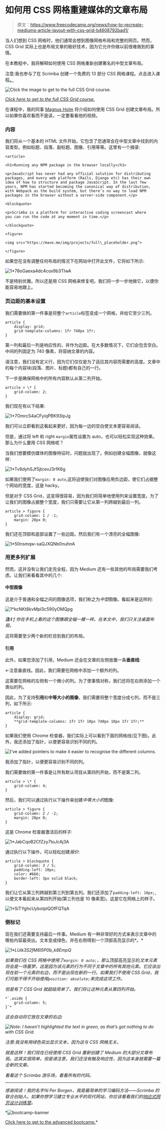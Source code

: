 # 如何用 CSS 网格重建媒体的文章布局

> 原文：<https://www.freecodecamp.org/news/how-to-recreate-mediums-article-layout-with-css-grid-b4608792bad1/>

当人们想到 CSS 网格时，他们通常会想到图像网格布局和完整的网页。然而，CSS Grid 实际上也是布局文章的极好技术，因为它允许你做以前很难做到的事情。

在本教程中，我将解释如何使用 CSS 网格重新创建著名的中型文章布局。

注意:我也参与了在 Scrimba 创建一个免费的 13 部分 CSS 网格课程。点击进入课程[。](https://scrimba.com/g/gR8PTE?utm_source=freecodecamp.org&utm_medium=referral&utm_campaign=gR8PTE_recreate_medium_layout_article)

![Click the image to get to the full CSS Grid course.](img/1431a8bccd0c755ba66f3c320f8eb79f.png)

*[*Click* here *to get to the full CSS Grid course.*](https://scrimba.com/g/gR8PTE?utm_source=freecodecamp.org&utm_medium=referral&utm_campaign=gR8PTE_recreate_medium_layout_article)*

在课程中，我的同事 [Magnus Holm](https://medium.com/u/1a7998d688dd) 将介绍如何使用 CSS Grid 创建文章布局。所以如果你喜欢看而不是读，一定要看看他的视频。

### 内容

我们将从一个基本的 HTML 文件开始，它包含了您通常会在中型文章中找到的内容类型。例如标题、段落、副标题、图像、引用等等。这里有一个摘录:

```
<article>

<h1>Running any NPM package in the browser locally</h1>

<p>JavaScript has never had any official solution for distributing packages, and every web platform (Rails, Django etc) has their own idea of how to structure and package JavaScript. In the last few years, NPM has started becoming the canonical way of distribution, with Webpack as the build system, but there’s no way to load NPM packages in the browser without a server-side component.</p>

<blockquote>

<p>Scrimba is a platform for interactive coding screencast where           
you can run the code at any moment in time.</p>

</blockquote>

<figure>

<img src="https://mave.me/img/projects/full\_placeholder.png">

</figure> 
```

如果您在没有调整任何布局的情况下在网站中打开此文件，它将如下所示:

![1*78oGaexa4dc4cox9b3TIwA](img/642f29d726f293c70827f6ed0cd21c9e.png)

不是特别优雅。所以还是用 CSS 网格来修复吧。我们将一步一步地做它，以便你能容易地跟上。

### 页边距的基本设置

我们需要做的第一件事是将整个`article`标签变成一个网格，并给它至少三列。

```
article {  
    display: grid;  
    grid-template-columns: 1fr 740px 1fr;  
} 
```

第一列和最后一列是响应性的，并作为边距。在大多数情况下，它们会包含空白。中间的列固定为 740 像素，将容纳文章的内容。

请注意，我们没有定义行，因为它们仅仅是为了适应其内容而需要的高度。文章中的每个内容块(段落、图片、标题)都有自己的一行。

下一步是确保网格中的所有内容默认从第二列开始。

```
article > \* {  
    grid-column: 2;  
} 
```

我们现在有以下结果:

![1*7OmrcS4aCFyiqPBK93IpJg](img/8eec24880853cf795291da9c8f3909f8.png)

我们可以立即看到这看起来更好，因为每一边的空白使文本更容易阅读。

但是，通过将 left 和 right `margin`属性设置为 auto，也可以轻松实现这种效果。那么为什么要用 CSS 网格呢？

当我们想要模仿媒体的图像特征时，问题就出现了。例如创建全幅图像，就像这样:

![1*Tv8dyhSJfSjtcevJ3rfK6g](img/1b1ba8c44a75f819ef758c96bcdb30fb.png)

如果我们使用了`margin: 0 auto`,这将迫使我们对图像应用负边距，使它们占据整个网站的宽度，这是 hacky。

但是对于 CSS Grid，这变得很容易，因为我们将简单地使用列来设置宽度。为了让我们的图像占据整个宽度，我们只需要让它从第一列跨越到最后一列。

```
article > figure {  
    grid-column: 1 / -1;  
    margin: 20px 0;  
} 
```

我们还在顶部和底部设置了一些边距。然后我们有一个漂亮的全幅图像:

![1*50nsmqw-saQJXQNb0nuhnA](img/b0b9410f0b23ab7abf0c6e74c2c9d340.png)

### 用更多列扩展

然而，这并没有让我们走完全程，因为 Medium 还有一些其他的布局需要我们考虑。让我们来看看其中的几个:

#### 中型图像

这是介于普通和全幅之间的图像选项，我们称之为*中型*图像。看起来是这样的:

![1*kcNKt8kvMpl3c590yOMQpg](img/6a51c421d950baa0dfd35f6dd5f89f25.png)

***注:I*** *f 你在手机上看的这个图像跟全幅一模一样。在本文中，我们只关注桌面布局。*

这将需要至少两个新的栏目到我们的布局。

#### 引用

此外，如果您添加了引用，Medium 还会在文章的左侧放置一条**垂直线**:

←注意垂直线。因此，我们需要在网格中添加一个额外的列。

这需要在网格的左侧有一个微小的列。为了使事情对称，我们还将在右侧添加一个类似的列。

因此，为了支持**引用**和**中等大小的图像**，我们需要将整个宽度分成七列，而不是三列，如下所示:

```
article {  
    display: grid;  
    **grid-template-columns: 1fr 1fr 10px 740px 10px 1fr 1fr;**  
} 
```

如果我们使用 Chrome 检查器，我们实际上可以看到下面的网格线(见下图)。此外，我还添加了指针，以便更容易识别不同的列。

![I’ve added pointers to make it easier to recognise the different columns.](img/33b63107276eb31843cf9f6d90901bc4.png)

我添加了指针，以便更容易识别不同的列。

我们需要做的第一件事是让所有默认项目从第四列开始，而不是第二列。

```
article > \* {  
    grid-column: 4;  
} 
```

然后，我们可以通过执行以下操作来创建*中等大小的*图像:

```
article > figure {  
    grid-column: 2 / -2;  
    margin: 20px 0;  
} 
```

这是 Chrome 检查器激活后的样子:

![1*JabCqoB2CfZzy7toJcAj3A](img/a7e30b2e9bfa9187669d3816dc111694.png)

通过执行以下操作，可以轻松创建*报价*:

```
article > blockquote {  
    grid-column: 3 / 5;  
    padding-left: 10px;  
    color: #666;  
    border-left: 3px solid black;  
} 
```

我们让它从第三列跨越到第三列到第五列。我们还添加了`padding-left: 10px;`,以便文本看起来从第四列开始(第三列也是 10 像素宽)。这是它在网格上的样子。

![1*SiTYghcUyboIplQOfFQTqA](img/902fa68e312175484dd70c228940aa14.png)

### **侧标记**

现在我们还需要支持最后一件事。Medium 有一种非常好的方式来表示文章中的哪些内容最突出。文本变成绿色，并在右侧得到一个顶部高亮显示的*。*

*![1*LUik3S2fM6I5P0b_k8EmpQ](img/aaccc06c02bb76c96790ae313ce8356d.png)*

*如果我们在 CSS 网格中使用了`margin: 0 auto;`，那么*顶部高亮显示的*文本元素将会是一场噩梦。这是因为该元素的行为不同于文章中的所有其他元素。它应该出现在前一个元素的右边，而不是出现在新的一行。如果我们不使用 CSS Grid，我们可能不得不开始使用`position: absolute;`来完成这项工作。*

*但是有了 CSS Grid 就超级简单了。我们将让这种元素从第四列开始。*

```
*`.aside {  
    grid-column: 5;  
}`* 
```

*这会自动将它放在文章的右边:*

*![Note: I haven’t highlighted the text in green, as that’s got nothing to do with CSS Grid.](img/cc3386de9e25d77b99d01ed44ccf9b78.png)*

*注意:我没有用绿色突出显示文本，因为这与 CSS 网格无关。*

*就是这样！我们现在已经使用 CSS Grid 重新创建了 Medium 的大部分文章布局。这其实很简单。但是请注意，我们还没有触及响应性，因为这本身就需要一篇全新的文章。*

*看看这个 Scrimba 游乐场，看看所有的代码。*

* * *

*感谢阅读！我的名字叫 Per Borgen，我是最简单的学习编码方法——Scrimba 的联合创始人。如果你想学习建立专业水平的现代网站，你应该看看我们的[响应式网页设计训练营](https://scrimba.com/g/gresponsive?utm_source=freecodecamp.org&utm_medium=referral&utm_campaign=gR8PTE_recreate_medium_layout_article)。*

*![bootcamp-banner](img/d73d65bd22f73ba9a8d9d2e0e8942cf3.png)

[Click here to get to the advanced bootcamp.](https://scrimba.com/g/gresponsive?utm_source=freecodecamp.org&utm_medium=referral&utm_campaign=gR8PTE_recreate_medium_layout_article)*